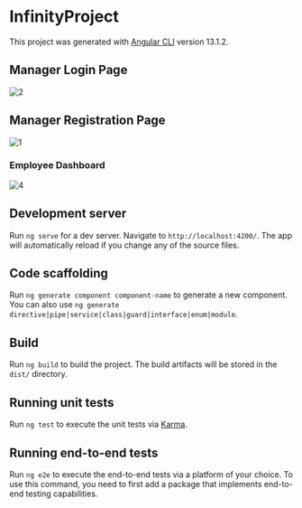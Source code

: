# InfinityProject

This project was generated with [Angular CLI](https://github.com/angular/angular-cli) version 13.1.2.

## Manager Login Page
![2](https://user-images.githubusercontent.com/77076578/146828390-8a82ee88-4428-40cc-822a-48dc07ff8655.PNG)
## Manager Registration Page
![1](https://user-images.githubusercontent.com/77076578/146828406-16b2821b-fa26-4916-a569-d3b987a785ad.PNG)
### Employee Dashboard
![4](https://user-images.githubusercontent.com/77076578/146916081-33dfc10b-9e34-451d-962c-0a1d48a65136.PNG)

## Development server

Run `ng serve` for a dev server. Navigate to `http://localhost:4200/`. The app will automatically reload if you change any of the source files.

## Code scaffolding

Run `ng generate component component-name` to generate a new component. You can also use `ng generate directive|pipe|service|class|guard|interface|enum|module`.

## Build

Run `ng build` to build the project. The build artifacts will be stored in the `dist/` directory.

## Running unit tests

Run `ng test` to execute the unit tests via [Karma](https://karma-runner.github.io).

## Running end-to-end tests

Run `ng e2e` to execute the end-to-end tests via a platform of your choice. To use this command, you need to first add a package that implements end-to-end testing capabilities.


